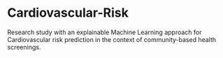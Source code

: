 # Cardiovascular-Risk
Research study with an explainable Machine Learning approach for Cardiovascular risk prediction in the context of community-based health screenings.
